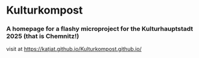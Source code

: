 # Kulturkompost
### A homepage for a flashy microproject for the Kulturhauptstadt 2025 (that is Chemnitz!)

visit at
https://katjat.github.io/Kulturkompost.github.io/
